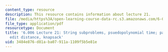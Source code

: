 ```yaml
---
content_type: resource
description: This resource contains information about lecture 21.
file: /media/https%3A/open-learning-course-data-rc.s3.amazonaws.com/6-006-introduction-to-algorithms-fall-2011/3484e876d81aba07911a1109f5b5e81e_MIT6_006F11_lec21.pdf
file_type: application/pdf
resourcetype: Document
title: '6.006 Lecture 21: String subproblems, psuedopolynomial time; parenthesization,
  edit distance, knapsack'
uid: 3484e876-d81a-ba07-911a-1109f5b5e81e
---
```

